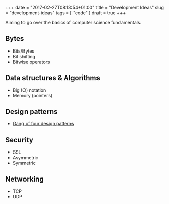 +++
date = "2017-02-27T08:13:54+01:00"
title = "Development Ideas"
slug = "development-ideas"
tags = [ "code" ]
draft = true
+++

Aiming to go over the basics of computer science fundamentals.

## Bytes
- Bits/Bytes
- Bit shifting
- Bitwise operators

## Data structures & Algorithms
- Big (O) notation
- Memory (pointers)

## Design patterns
- [Gang of four design patterns](http://en.wikipedia.org/wiki/Design_Patterns_(book))

## Security
- SSL
- Asymmetric
- Symmetric

## Networking
- TCP
- UDP


